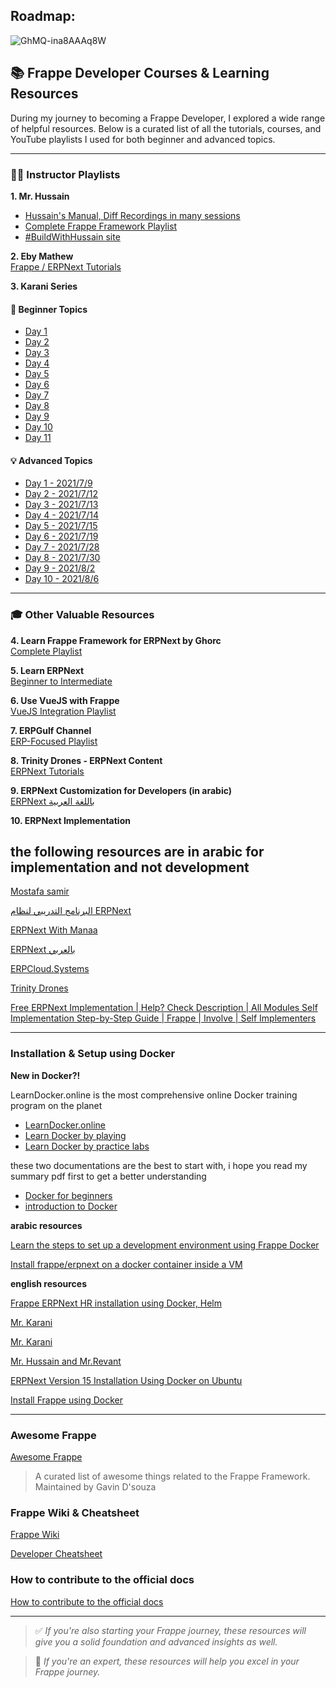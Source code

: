 ## Roadmap:
![GhMQ-ina8AAAq8W](https://github.com/user-attachments/assets/5a7b8a15-c6b1-486a-9a7f-1998dde81eb3)

## 📚 Frappe Developer Courses & Learning Resources

During my journey to becoming a Frappe Developer, I explored a wide range of helpful resources. Below is a curated list of all the tutorials, courses, and YouTube playlists I used for both beginner and advanced topics.

---

### 🧑‍🏫 Instructor Playlists

**1. Mr. Hussain**
- [Hussain's Manual, Diff Recordings in many sessions](https://manual.buildwithhussain.com/handouts/recordings/)  
- [Complete Frappe Framework Playlist](https://www.youtube.com/playlist?list=PLQGFK8RiEPSKsY3QbZ8zUTj8RGJ6NnvAZ)
- [#BuildWithHussain site](https://buildwithhussain.com/)

**2. Eby Mathew**  
[Frappe / ERPNext Tutorials](https://www.youtube.com/playlist?list=PL81DRyBlXws-b7CdzGHOgoyc8vUvLXv6i)

**3. Karani Series**

#### 📘 Beginner Topics
- [Day 1](https://www.youtube.com/watch?v=-VsddLizVnk&list=LL&index=19)  
- [Day 2](https://www.youtube.com/watch?v=GeU5U75pSgg&list=LL&index=18)  
- [Day 3](https://www.youtube.com/watch?v=SIYQ5GH0kwk&list=LL&index=17)  
- [Day 4](https://www.youtube.com/watch?v=K1iplwU3W5A&list=PLLbgRul3LE3NW6T9yQROiIihYpWm5RyHw&index=12)  
- [Day 5](https://www.youtube.com/watch?v=DZK18QPb7fY&list=PLLbgRul3LE3NW6T9yQROiIihYpWm5RyHw&index=15)  
- [Day 6](https://www.youtube.com/watch?v=Rt1gYpAD2jw&list=PLLbgRul3LE3NW6T9yQROiIihYpWm5RyHw&index=17)  
- [Day 7](https://www.youtube.com/watch?v=Y2Yo-7NRdFg&list=PLLbgRul3LE3NW6T9yQROiIihYpWm5RyHw&index=19)  
- [Day 8](https://www.youtube.com/watch?v=tceGlB35UAU&list=PLLbgRul3LE3NW6T9yQROiIihYpWm5RyHw&index=21)  
- [Day 9](https://www.youtube.com/watch?v=fzwDt9b5PUk&list=PLLbgRul3LE3NW6T9yQROiIihYpWm5RyHw&index=22)  
- [Day 10](https://www.youtube.com/watch?v=if65BmDzMP8&list=PLLbgRul3LE3NW6T9yQROiIihYpWm5RyHw&index=24)  
- [Day 11](https://www.youtube.com/watch?v=6CEiMjlC54w&list=PLLbgRul3LE3NW6T9yQROiIihYpWm5RyHw&index=26)  

#### 💡 Advanced Topics
- [Day 1 - 2021/7/9](https://www.youtube.com/watch?v=wzHleE9O5nY&list=PLLbgRul3LE3NW6T9yQROiIihYpWm5RyHw&index=7)  
- [Day 2 - 2021/7/12](https://www.youtube.com/watch?v=fzSpDvuy0zE&list=PLLbgRul3LE3NW6T9yQROiIihYpWm5RyHw&index=8)  
- [Day 3 - 2021/7/13](https://www.youtube.com/watch?v=yNuRh0AUdEk&list=PLLbgRul3LE3NW6T9yQROiIihYpWm5RyHw&index=11)  
- [Day 4 - 2021/7/14](https://www.youtube.com/watch?v=lBOqcifCYhc&list=PLLbgRul3LE3NW6T9yQROiIihYpWm5RyHw&index=13)  
- [Day 5 - 2021/7/15](https://www.youtube.com/watch?v=s3uGClIg93g&list=PLLbgRul3LE3NW6T9yQROiIihYpWm5RyHw&index=14)  
- [Day 6 - 2021/7/19](https://www.youtube.com/watch?v=sx6Dbh2wtbs&list=PLLbgRul3LE3NW6T9yQROiIihYpWm5RyHw&index=16)  
- [Day 7 - 2021/7/28](https://www.youtube.com/watch?v=vswXHpJwH3w&list=PLLbgRul3LE3NW6T9yQROiIihYpWm5RyHw&index=18)  
- [Day 8 - 2021/7/30](https://www.youtube.com/watch?v=q9A7WBy3sgM&list=PLLbgRul3LE3NW6T9yQROiIihYpWm5RyHw&index=20)  
- [Day 9 - 2021/8/2](https://www.youtube.com/watch?v=UoOPB0AKxaE&list=PLLbgRul3LE3NW6T9yQROiIihYpWm5RyHw&index=23)  
- [Day 10 - 2021/8/6](https://www.youtube.com/watch?v=naJiQaOZlxo&list=PLLbgRul3LE3NW6T9yQROiIihYpWm5RyHw&index=25)

---

### 🎓 Other Valuable Resources

**4. Learn Frappe Framework for ERPNext by Ghorc**  
[Complete Playlist](https://www.youtube.com/playlist?list=PLZyne-gbfLr-ulWdWvzQWTvPY-dGGjd6G)

**5. Learn ERPNext**  
[Beginner to Intermediate](https://www.youtube.com/playlist?list=PLQGFK8RiEPSKjsII3xNjZ6DD_UZu0d-rb)

**6. Use VueJS with Frappe**  
[VueJS Integration Playlist](https://www.youtube.com/playlist?list=PLQGFK8RiEPSII8N7iwhjqrPTQXq1T42Jl)

**7. ERPGulf Channel**  
[ERP-Focused Playlist](https://www.youtube.com/@ERPGulf/playlists)

**8. Trinity Drones - ERPNext Content**  
[ERPNext Tutorials](https://www.youtube.com/@trinitydrones9030/videos)

**9. ERPNext Customization for Developers (in arabic)**  
[ERPNext باللغة العربية](https://www.youtube.com/playlist?list=PLmomknAqwkrZxw-v1AoJW8TfGWMABQKbG)

**10. ERPNext Implementation**  
## the following resources are in arabic for implementation and not development

[Mostafa samir](https://www.youtube.com/playlist?list=PLARujjXunDLH8Y3KjqyEnXsZAsOIyiROk)

[البرنامج التدريبي لنظام ERPNext](https://www.youtube.com/playlist?list=PL8ZSf9uk6YuecFcKKAfWD2iInK9GnVoQV)

[ERPNext With Manaa](https://www.youtube.com/@ERPWithManaa/playlists)

[ERPNext بالعربي](https://www.youtube.com/@erpnextAR/playlists)

[ERPCloud.Systems](https://www.youtube.com/@ERPCloudSystems/playlists)

[Trinity Drones](https://www.youtube.com/@trinitydrones9030/videos)

[Free ERPNext Implementation | Help? Check Description | All Modules Self Implementation Step-by-Step Guide | Frappe | Involve | Self Implementers](https://www.youtube.com/playlist?list=PLfUnnoSTbf6594jaxbYdM3AWH-D2UnB6w)

---

### Installation & Setup using Docker

**New in Docker?!**

LearnDocker.online is the most comprehensive online Docker training program on the planet

- [LearnDocker.online](https://learndocker.online/courses/)
- [Learn Docker by playing](https://kodekloud.com/free-labs/docker)
- [Learn Docker by practice labs](https://labex.io/skilltrees/docker)

these two documentations are the best to start with,
i hope you read my summary pdf first to get a better understanding

- [Docker for beginners](https://docker-curriculum.com/)
- [introduction to Docker](https://courses.mooc.fi/org/uh-cs/courses/devops-with-docker)

**arabic resources** 

[Learn the steps to set up a development environment using Frappe Docker](https://www.youtube.com/watch?v=VuhCaSiiLlU)

[Install frappe/erpnext on a docker container inside a VM](https://www.youtube.com/watch?v=yJIS2MDmEmA)

**english resources**

[Frappe ERPNext HR installation using Docker, Helm](https://www.youtube.com/watch?v=WpJeAZ6l-Z0)

[Mr. Karani](https://www.youtube.com/watch?v=BsV9ZB4Aqew)

[Mr. Karani](https://www.youtube.com/watch?v=LmfZZ-VAPYM)

[Mr. Hussain and Mr.Revant](https://www.youtube.com/watch?v=xOgdMcGW56U&list=PLZCgUQw6wdOETG3uOypLj845A87N8XBQA&index=7)

[ERPNext Version 15 Installation Using Docker on Ubuntu](https://www.youtube.com/watch?v=EVP8Gx24NEM)

[Install Frappe using Docker](https://www.youtube.com/watch?v=_08L9pubPCY)

---

### Awesome Frappe

[Awesome Frappe](https://awesome-frappe.gavv.in/) 

> A curated list of awesome things related to the Frappe Framework. Maintained by Gavin D'souza

### Frappe Wiki & Cheatsheet

[Frappe Wiki](https://github.com/frappe/frappe/wiki)

[Developer Cheatsheet](https://github.com/frappe/frappe/wiki/Developer-Cheatsheet)

### How to contribute to the official docs

[How to contribute to the official docs](https://docs.frappe.io/framework/user/en/how_to_contribute)

---

> ✅ *If you're also starting your Frappe journey, these resources will give you a solid foundation and advanced insights as well.*

> 🌟 *If you're an expert, these resources will help you excel in your Frappe journey.*
